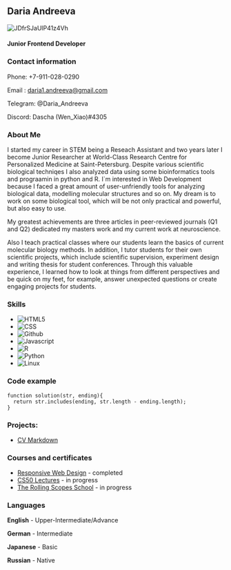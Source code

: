 ## Daria Andreeva 
![JDfrSJaUlP41z4Vh](https://user-images.githubusercontent.com/71005168/189738909-7bcac0c3-fad5-4c90-b016-5a5a035b2098.jpg)

#### Junior Frontend Developer

### Contact information

Phone: +7-911-028-0290

Email : daria1.andreeva@gmail.com

Telegram: @Daria_Andreeva

Discord: Dascha (Wen_Xiao)#4305

### About Me

I started my career in STEM being a Reseach Assistant and two years later I become Junior Researcher at World-Class Research Centre for Personalized Medicine at Saint-Petersburg. Despite various scientific biological techniqes I also analyzed data using some bioinformatics tools and prograamin in python and R. I`m interested in Web Development because I faced a great amount of user-unfriendly tools for analyzing biological data, modelling molecular structures and so on. My dream is to work on some biological tool, which will be not only practical and powerful, but also easy to use.

My greatest achievements are three articles in peer-reviewed journals (Q1 and Q2) dedicated my masters work and my current work at neuroscience.

Also I teach practical classes where our students learn the basics of current molecular biology methods. In addition, I tutor students for their own scientific projects, which include scientific supervision, experiment design and writing thesis for student conferences. Through this valuable experience, I learned how to look at things from different perspectives and be quick on my feet, for example, answer unexpected questions or create engaging projects for students.

### Skills

* <img src="https://img.shields.io/badge/HTML5-E34F26?style=for-the-badge&logo=html5&logoColor=white" alt='HTML5'/>
* <img src="https://img.shields.io/badge/CSS3-1572B6?style=for-the-badge&logo=css3&logoColor=white" alt='CSS'/>
* <img src='https://img.shields.io/badge/GitHub-100000?style=for-the-badge&logo=github&logoColor=white' alt='Github'>
* <img src="https://img.shields.io/badge/JavaScript-323330?style=for-the-badge&logo=javascript&logoColor=F7DF1E" alt='Javascript'/>
* <img src='https://img.shields.io/badge/R-276DC3?style=for-the-badge&logo=r&logoColor=white' alt='R' />
* <img src="https://img.shields.io/badge/Python-3776AB?style=for-the-badge&logo=python&logoColor=white" alt='Python'/>
* <img src='https://img.shields.io/badge/Linux-FCC624?style=for-the-badge&logo=linux&logoColor=black' alt='Linux' />

### Code example

```
function solution(str, ending){
  return str.includes(ending, str.length - ending.length);
}
```
### Projects: 
* [CV Markdown](https://github.com/Daria-Andreeva/rsschool-cv)

### Courses and certificates

* [Responsive Web Design](https://www.freecodecamp.org/certification/fcce03d469f-786e-46e0-a529-ce0a6d97dc11/responsive-web-design) - completed
* [CS50 Lectures](https://www.youtube.com/channel/UCcabW7890RKJzL968QWEykA) - in progress
* [The Rolling Scopes School](https://rs.school/) - in progress

### Languages

**English** - Upper-Intermediate/Advance

**German** - Intermediate

**Japanese** - Basic

**Russian** - Native
